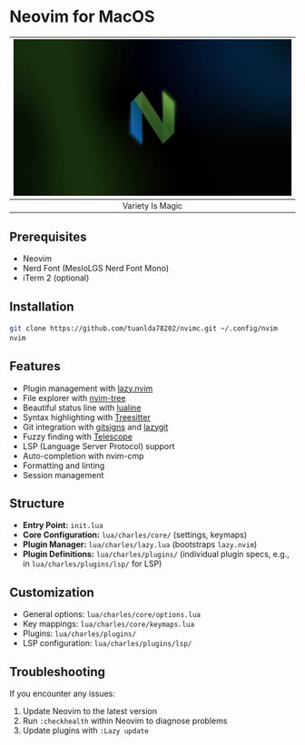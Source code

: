 # Neovim for MacOS

| ![nvidia-docker](https://github.com/tuanlda78202/nvimc/blob/main/assets/neovim.jpeg) |
|:--:|
| Variety Is Magic|

## Prerequisites

* Neovim
* Nerd Font (MesloLGS Nerd Font Mono)
* iTerm 2 (optional)

## Installation
```bash
git clone https://github.com/tuanlda78202/nvimc.git ~/.config/nvim
nvim
```
## Features

- Plugin management with [lazy.nvim](https://github.com/folke/lazy.nvim)
- File explorer with [nvim-tree](https://github.com/nvim-tree/nvim-tree.lua)
- Beautiful status line with [lualine](https://github.com/nvim-lualine/lualine.nvim)
- Syntax highlighting with [Treesitter](https://github.com/nvim-treesitter/nvim-treesitter)
- Git integration with [gitsigns](https://github.com/lewis6991/gitsigns.nvim) and [lazygit](https://github.com/kdheepak/lazygit.nvim)
- Fuzzy finding with [Telescope](https://github.com/nvim-telescope/telescope.nvim)
- LSP (Language Server Protocol) support
- Auto-completion with nvim-cmp
- Formatting and linting
- Session management

## Structure

*   **Entry Point:** `init.lua`
*   **Core Configuration:** `lua/charles/core/` (settings, keymaps)
*   **Plugin Manager:** `lua/charles/lazy.lua` (bootstraps `lazy.nvim`)
*   **Plugin Definitions:** `lua/charles/plugins/` (individual plugin specs, e.g., in `lua/charles/plugins/lsp/` for LSP)

## Customization

- General options: `lua/charles/core/options.lua`
- Key mappings: `lua/charles/core/keymaps.lua`
- Plugins: `lua/charles/plugins/`
- LSP configuration: `lua/charles/plugins/lsp/`

## Troubleshooting

If you encounter any issues:

1. Update Neovim to the latest version
2. Run `:checkhealth` within Neovim to diagnose problems
3. Update plugins with `:Lazy update`
